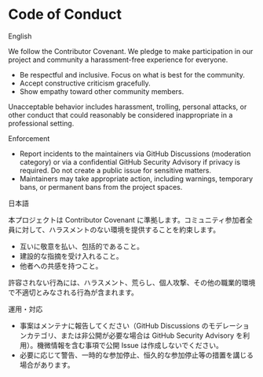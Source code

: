 # Code of Conduct

English

We follow the Contributor Covenant. We pledge to make participation in our project and community a harassment-free experience for everyone.

- Be respectful and inclusive. Focus on what is best for the community.
- Accept constructive criticism gracefully.
- Show empathy toward other community members.

Unacceptable behavior includes harassment, trolling, personal attacks, or other conduct that could reasonably be considered inappropriate in a professional setting.

Enforcement
- Report incidents to the maintainers via GitHub Discussions (moderation category) or via a confidential GitHub Security Advisory if privacy is required. Do not create a public issue for sensitive matters.
- Maintainers may take appropriate action, including warnings, temporary bans, or permanent bans from the project spaces.

日本語

本プロジェクトは Contributor Covenant に準拠します。コミュニティ参加者全員に対して、ハラスメントのない環境を提供することを約束します。

- 互いに敬意を払い、包括的であること。
- 建設的な指摘を受け入れること。
- 他者への共感を持つこと。

許容されない行為には、ハラスメント、荒らし、個人攻撃、その他の職業的環境で不適切とみなされる行為が含まれます。

運用・対応
- 事案はメンテナに報告してください（GitHub Discussions のモデレーションカテゴリ、または非公開が必要な場合は GitHub Security Advisory を利用）。機微情報を含む事項で公開 Issue は作成しないでください。
- 必要に応じて警告、一時的な参加停止、恒久的な参加停止等の措置を講じる場合があります。
